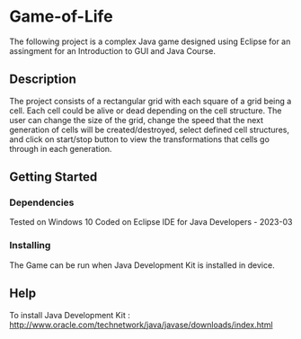 # Game-of-Life
The following project is a complex Java game designed using Eclipse for an assingment for an Introduction to GUI and Java Course.

## Description

The project consists of a rectangular grid with each square of a grid being a cell. Each cell could be alive or dead depending on the cell structure. The user can change the size of the grid, change the speed that the next generation of cells will be created/destroyed, select defined cell structures, and click on start/stop button to view the transformations that cells go through in each generation.

## Getting Started

### Dependencies
Tested on Windows 10
Coded on Eclipse IDE for Java Developers - 2023-03 

### Installing
The Game can be run when Java Development Kit is installed in device.

## Help
To install Java Development Kit : http://www.oracle.com/technetwork/java/javase/downloads/index.html
